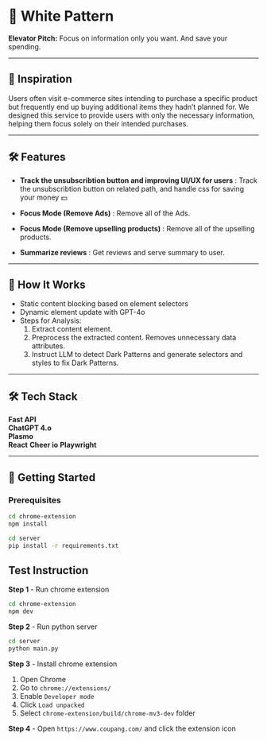# 🚀 White Pattern

**Elevator Pitch:** Focus on information only you want. And save your spending.

---

## 🌟 Inspiration

Users often visit e-commerce sites intending to purchase a specific product but frequently end up buying additional items they hadn’t planned for.
We designed this service to provide users with only the necessary information, helping them focus solely on their intended purchases.

---

## 🛠️ Features

- **Track the unsubscribtion button and improving UI/UX for users** : Track the unsubscribtion button on related path, and handle css for saving your money 💵

- **Focus Mode (Remove Ads)** : Remove all of the Ads.

- **Focus Mode (Remove upselling products)** : Remove all of the upselling products.

- **Summarize reviews** : Get reviews and serve summary to user.

---

## 🎯 How It Works
- Static content blocking based on element selectors
- Dynamic element update with GPT-4o
- Steps for Analysis:
  1.  Extract content element.
  2.  Preprocess the extracted content. Removes unnecessary data attributes.
  3.  Instruct LLM to detect Dark Patterns and generate selectors and styles to fix Dark Patterns.
---

## 🛠️ Tech Stack

**Fast API**  
**ChatGPT 4.o**  
**Plasmo**  
**React**
**Cheer io**
**Playwright**

---

## 🚀 Getting Started

### Prerequisites

```bash
cd chrome-extension
npm install
```

```bash
cd server
pip install -r requirements.txt
```

## Test Instruction

**Step 1** - Run chrome extension
```bash
cd chrome-extension
npm dev
```

**Step 2** - Run python server
```bash
cd server
python main.py
```

**Step 3** - Install chrome extension
1. Open Chrome
2. Go to `chrome://extensions/`
3. Enable `Developer mode`
4. Click `Load unpacked`
5. Select `chrome-extension/build/chrome-mv3-dev` folder

**Step 4** - Open `https://www.coupang.com/` and click the extension icon
